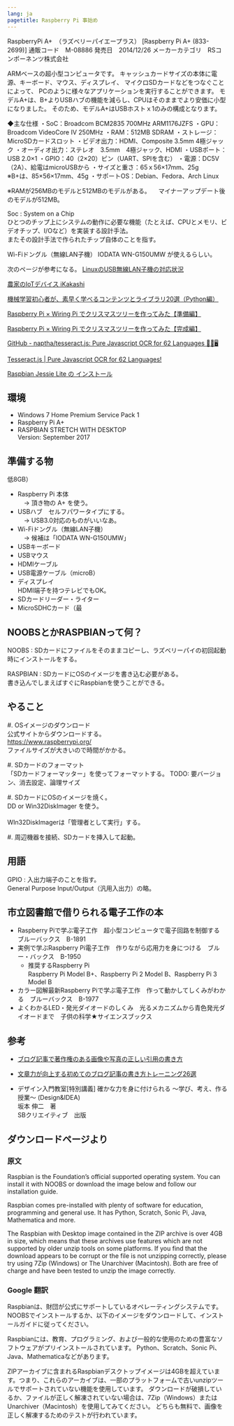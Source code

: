```yaml
---
lang: ja
pagetitle: Raspberry Pi 事始め
---
```


RaspberryPi A+　（ラズベリーパイエープラス）
[Raspberry Pi A+ (833-2699)]
通販コード　M-08886
発売日　2014/12/26
メーカーカテゴリ　RSコンポーネンツ株式会社

ARMベースの超小型コンピュータです。
キャッシュカードサイズの本体に電源、キーボード、マウス、ディスプレイ、 マイクロSDカードなどをつなぐことによって、 PCのように様々なアプリケーションを実行することができます。
モデルA+は、B+よりUSBハブの機能を減らし、CPUはそのままでより安価に小型になりました。 そのため、モデルA+はUSBホストｘ1のみの構成となります。

◆主な仕様
・SoC：Broadcom BCM2835 700MHz ARM1176JZFS
・GPU：Broadcom VideoCore IV 250MHz
・RAM：512MB SDRAM
・ストレージ：MicroSDカードスロット
・ビデオ出力：HDMI、Composite 3.5mm 4極ジャック
・オーディオ出力：ステレオ　3.5mm　4極ジャック、HDMI
・USBポート：USB 2.0×1
・GPIO：40（2×20）ピン（UART、SPIを含む）
・電源：DC5V（2A）、給電はmicroUSBから
・サイズと重さ：65ｘ56×17mm、25g　　　　※B+は、85×56×17mm、45g
・サポートOS：Debian、Fedora、Arch Linux

※RAMが256MBのモデルと512MBのモデルがある。
　マイナーアップデート後のモデルが512MB。


Soc
:   System on a Chip \
    ひとつのチップ上にシステムの動作に必要な機能（たとえば、CPUとメモリ、ビデオチップ、I/Oなど）を実装する設計手法。 \
    またその設計手法で作られたチップ自体のことを指す。




Wi-Fiドングル（無線LAN子機）
IODATA WN-G150UMW が使えるらしい。

次のページが参考になる。
[LinuxのUSB無線LAN子機の対応状況](https://qiita.com/yukoba/items/d36930f4b8149ca36d36)

[農家のIoTデバイス iKakashi](http://carol-net.co.jp/ikakashi/%E7%84%A1%E7%B7%9Alan%E3%81%AE%E8%A8%AD%E5%AE%9A/)


[機械学習初心者が、素早く学べるコンテンツとライブラリ20選（Python編）](http://paiza.hatenablog.com/entry/2015/12/09/%E6%A9%9F%E6%A2%B0%E5%AD%A6%E7%BF%92%E5%88%9D%E5%BF%83%E8%80%85%E3%81%8C%E3%80%81%E7%B4%A0%E6%97%A9%E3%81%8F%E5%AD%A6%E3%81%B9%E3%82%8B%E3%82%B3%E3%83%B3%E3%83%86%E3%83%B3%E3%83%84%E3%81%A8%E3%83%A9)

[Raspberry Pi × Wiring Pi でクリスマスツリーを作ってみた【準備編】](https://amg-solution.jp/blog/4557)

[Raspberry Pi × Wiring Pi でクリスマスツリーを作ってみた【完成編】](https://amg-solution.jp/blog/4578)


[GitHub - naptha/tesseract.js: Pure Javascript OCR for 62 Languages 📖🎉🖥](https://github.com/naptha/tesseract.js)

[Tesseract.js | Pure Javascript OCR for 62 Languages!](http://tesseract.projectnaptha.com/)

[Raspbian Jessie Lite の インストール](https://azriton.github.io/2016/11/19/Raspbian-Jessie-Lite%E3%81%AE%E3%82%A4%E3%83%B3%E3%82%B9%E3%83%88%E3%83%BC%E3%83%AB/)





## 環境

* Windows 7 Home Premium Service Pack 1
* Raspberry Pi A+
* RASPBIAN STRETCH WITH DESKTOP \
  Version: September 2017


## 準備する物

低8GB）
* Raspberry Pi 本体 \
  　→ 頂き物の A+ を使う。
* USBハブ　セルフパワータイプにする。 \
  　→ USB3.0対応のものがいいなあ。
* Wi-Fiドングル（無線LAN子機） \
  　→ 候補は「IODATA WN-G150UMW」
* USBキーボード
* USBマウス
* HDMIケーブル
* USB電源ケーブル（microB）
* ディスプレイ \
  HDMI端子を持つテレビでもOK。
* SDカードリーダー・ライター
* MicroSDHCカード（最




## NOOBSとかRASPBIANって何？

NOOBS
:   SDカードにファイルをそのままコピーし、ラズベリーパイの初回起動時にインストールをする。

RASPBIAN
:   SDカードにOSのイメージを書き込む必要がある。 \
    書き込んでしまえばすぐにRaspbianを使うことができる。





## やること

#. OSイメージのダウンロード \
   公式サイトからダウンロードする。 \
   <https://www.raspberrypi.org/> \
   ファイルサイズが大きいので時間がかかる。

#. SDカードのフォーマット \
   「SDカードフォーマッター」を使ってフォーマットする。
   TODO: 要バージョン、消去設定、論理サイズ

#. SDカードにOSのイメージを焼く。 \
   DD or Win32DiskImager を使う。 \
   \
   WIn32DiskImagerは「管理者として実行」する。
   

#. 周辺機器を接続、SDカードを挿入して起動。





## 用語

GPIO
:   入出力端子のことを指す。 \
    General Purpose Input/Output（汎用入出力）の略。





## 市立図書館で借りられる電子工作の本

* Raspberry Piで学ぶ電子工作　超小型コンピュータで電子回路を制御する　ブルーバックス　B-1891
* 実例で学ぶRaspberry Pi電子工作　作りながら応用力を身につける　ブルー・バックス　B-1950
    * 推奨するRaspberry Pi \
      Raspberry Pi Model B+、Raspberry Pi 2 Model B、Raspberry Pi 3 Model B
* カラー図解最新Raspberry Piで学ぶ電子工作　作って動かしてしくみがわかる　ブルーバックス　B-1977
* よくわかるLED・発光ダイオードのしくみ　光るメカニズムから青色発光ダイオードまで　子供の科学★サイエンスブックス













## 参考

* [ブログ記事で著作権のある画像や写真の正しい引用の書き方](https://innovarth.co.jp/writing/copyright.html)

* [文章力が向上する初めてのブログ記事の書き方トレーニング26選](https://innovarth.co.jp/writing/writing.html)

* デザイン入門教室[特別講義] 確かな力を身に付けられる ～学び、考え、作る授業～ (Design&IDEA) \
  坂本 伸二　著 \
  SBクリエイティブ　出版





## ダウンロードページより

### 原文

Raspbian is the Foundation’s official supported operating system. You can install it with NOOBS or download the image below and follow our installation guide.

Raspbian comes pre-installed with plenty of software for education, programming and general use. It has Python, Scratch, Sonic Pi, Java, Mathematica and more.

The Raspbian with Desktop image contained in the ZIP archive is over 4GB in size, which means that these archives use features which are not supported by older unzip tools on some platforms. If you find that the download appears to be corrupt or the file is not unzipping correctly, please try using 7Zip (Windows) or The Unarchiver (Macintosh). Both are free of charge and have been tested to unzip the image correctly.



### Google 翻訳

Raspbianは、財団が公式にサポートしているオペレーティングシステムです。 NOOBSでインストールするか、以下のイメージをダウンロードして、インストールガイドに従ってください。

Raspbianには、教育、プログラミング、および一般的な使用のための豊富なソフトウェアがプリインストールされています。 Python、Scratch、Sonic Pi、Java、Mathematicaなどがあります。

ZIPアーカイブに含まれるRaspbianデスクトップイメージは4GBを超えています。つまり、これらのアーカイブは、一部のプラットフォームで古いunzipツールでサポートされていない機能を使用しています。 ダウンロードが破損しているか、ファイルが正しく解凍されていない場合は、7Zip（Windows）またはUnarchiver（Macintosh）を使用してみてください。 どちらも無料で、画像を正しく解凍するためのテストが行われています。











